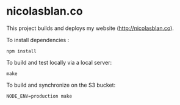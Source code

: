 
# nicolasblan.co

This project builds and deploys my website (http://nicolasblan.co).

To install dependencies :

    npm install

To build and test locally via a local server:

    make

To build and synchronize on the S3 bucket:

    NODE_ENV=production make
